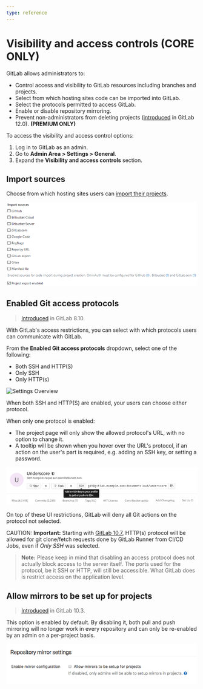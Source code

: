 ```yaml
---
type: reference
---
```


# Visibility and access controls **(CORE ONLY)**

GitLab allows administrators to:

- Control access and visibility to GitLab resources including branches and projects.
- Select from which hosting sites code can be imported into GitLab.
- Select the protocols permitted to access GitLab.
- Enable or disable repository mirroring.
- Prevent non-administrators from deleting projects
  ([introduced](https://gitlab.com/gitlab-org/gitlab-ee/issues/5615) in GitLab 12.0).
  **(PREMIUM ONLY)**

To access the visibility and access control options:

1. Log in to GitLab as an admin.
1. Go to **Admin Area > Settings > General**.
1. Expand the **Visibility and access controls** section.

## Import sources

Choose from which hosting sites users can
[import their projects](../../project/import/index.md).

![import sources](img/import_sources.png)

## Enabled Git access protocols

> [Introduced][ce-4696] in GitLab 8.10.

With GitLab's access restrictions, you can select with which protocols users can communicate with
GitLab.

From the **Enabled Git access protocols** dropdown, select one of the following:

- Both SSH and HTTP(S)
- Only SSH
- Only HTTP(s)

![Settings Overview](img/access_restrictions.png)

When both SSH and HTTP(S) are enabled, your users can choose either protocol.

When only one protocol is enabled:

- The project page will only show the allowed protocol's URL, with no option to
  change it.
- A tooltip will be shown when you hover over the URL's protocol, if an action
  on the user's part is required, e.g. adding an SSH key, or setting a password.

![Project URL with SSH only access](img/restricted_url.png)

On top of these UI restrictions, GitLab will deny all Git actions on the protocol
not selected.

CAUTION: **Important:**
Starting with [GitLab 10.7][ce-18021], HTTP(s) protocol will be allowed for
git clone/fetch requests done by GitLab Runner from CI/CD Jobs, even if
_Only SSH_ was selected.

> **Note:** Please keep in mind that disabling an access protocol does not actually
block access to the server itself. The ports used for the protocol, be it SSH or
HTTP, will still be accessible. What GitLab does is restrict access on the
application level.

## Allow mirrors to be set up for projects

> [Introduced][ee-3586] in GitLab 10.3.

This option is enabled by default. By disabling it, both pull and push mirroring will no longer
work in every repository and can only be re-enabled by an admin on a per-project basis.

![Mirror settings](img/mirror_settings.png)

<!-- ## Troubleshooting

Include any troubleshooting steps that you can foresee. If you know beforehand what issues
one might have when setting this up, or when something is changed, or on upgrading, it's
important to describe those, too. Think of things that may go wrong and include them here.
This is important to minimize requests for support, and to avoid doc comments with
questions that you know someone might ask.

Each scenario can be a third-level heading, e.g. `### Getting error message X`.
If you have none to add when creating a doc, leave this section in place
but commented out to help encourage others to add to it in the future. -->

[ce-4696]: https://gitlab.com/gitlab-org/gitlab-ce/merge_requests/4696
[ce-18021]: https://gitlab.com/gitlab-org/gitlab-ce/merge_requests/18021
[ee-3586]: https://gitlab.com/gitlab-org/gitlab-ee/merge_requests/3586
